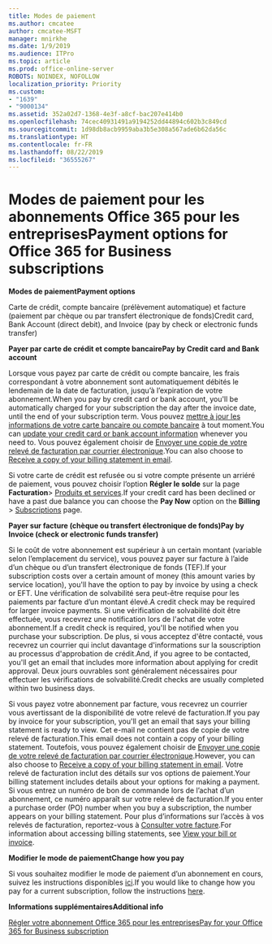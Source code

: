 ```yaml
---
title: Modes de paiement
ms.author: cmcatee
author: cmcatee-MSFT
manager: mnirkhe
ms.date: 1/9/2019
ms.audience: ITPro
ms.topic: article
ms.prod: office-online-server
ROBOTS: NOINDEX, NOFOLLOW
localization_priority: Priority
ms.custom:
- "1639"
- "9000134"
ms.assetid: 352a02d7-1368-4e3f-a8cf-bac207e414b0
ms.openlocfilehash: 74cec40931491a9194252dd44894c602b3c849cd
ms.sourcegitcommit: 1d98db8acb9959aba3b5e308a567ade6b62da56c
ms.translationtype: HT
ms.contentlocale: fr-FR
ms.lasthandoff: 08/22/2019
ms.locfileid: "36555267"
---
```

# <a name="payment-options-for-office-365-for-business-subscriptions"></a><span data-ttu-id="563b6-102">Modes de paiement pour les abonnements Office 365 pour les entreprises</span><span class="sxs-lookup"><span data-stu-id="563b6-102">Payment options for Office 365 for Business subscriptions</span></span>

<span data-ttu-id="563b6-103">**Modes de paiement**</span><span class="sxs-lookup"><span data-stu-id="563b6-103">**Payment options**</span></span>
  
<span data-ttu-id="563b6-104">Carte de crédit, compte bancaire (prélèvement automatique) et facture (paiement par chèque ou par transfert électronique de fonds)</span><span class="sxs-lookup"><span data-stu-id="563b6-104">Credit card, Bank Account (direct debit), and Invoice (pay by check or electronic funds transfer)</span></span>
  
<span data-ttu-id="563b6-105">**Payer par carte de crédit et compte bancaire**</span><span class="sxs-lookup"><span data-stu-id="563b6-105">**Pay by Credit card and Bank account**</span></span>
  
<span data-ttu-id="563b6-106">Lorsque vous payez par carte de crédit ou compte bancaire, les frais correspondant à votre abonnement sont automatiquement débités le lendemain de la date de facturation, jusqu’à l’expiration de votre abonnement.</span><span class="sxs-lookup"><span data-stu-id="563b6-106">When you pay by credit card or bank account, you'll be automatically charged for your subscription the day after the invoice date, until the end of your subscription term.</span></span> <span data-ttu-id="563b6-107">Vous pouvez [mettre à jour les informations de votre carte bancaire ou compte bancaire](https://docs.microsoft.com/office365/admin/subscriptions-and-billing/add-update-or-remove-credit-card-or-bank-account) à tout moment.</span><span class="sxs-lookup"><span data-stu-id="563b6-107">You can [update your credit card or bank account information](https://docs.microsoft.com/office365/admin/subscriptions-and-billing/add-update-or-remove-credit-card-or-bank-account) whenever you need to.</span></span> <span data-ttu-id="563b6-108">Vous pouvez également choisir de [Envoyer une copie de votre relevé de facturation par courrier électronique](https://docs.microsoft.com/office365/admin/subscriptions-and-billing/pay-for-your-subscription#receive-a-copy-of-your-billing-statement-in-email).</span><span class="sxs-lookup"><span data-stu-id="563b6-108">You can also choose to [Receive a copy of your billing statement in email](https://docs.microsoft.com/office365/admin/subscriptions-and-billing/pay-for-your-subscription#receive-a-copy-of-your-billing-statement-in-email).</span></span>
  
<span data-ttu-id="563b6-109">Si votre carte de crédit est refusée ou si votre compte présente un arriéré de paiement, vous pouvez choisir l’option **Régler le solde** sur la page **Facturation**\> [Produits et services](https://portal.office.com/adminportal/home#/subscriptions).</span><span class="sxs-lookup"><span data-stu-id="563b6-109">If your credit card has been declined or have a past due balance you can choose the **Pay Now** option on the **Billing** \> [Subscriptions](https://portal.office.com/adminportal/home#/subscriptions) page.</span></span>
  
<span data-ttu-id="563b6-110">**Payer sur facture (chèque ou transfert électronique de fonds)**</span><span class="sxs-lookup"><span data-stu-id="563b6-110">**Pay by Invoice (check or electronic funds transfer)**</span></span>
  
<span data-ttu-id="563b6-111">Si le coût de votre abonnement est supérieur à un certain montant (variable selon l’emplacement du service), vous pouvez payer sur facture à l’aide d’un chèque ou d’un transfert électronique de fonds (TEF).</span><span class="sxs-lookup"><span data-stu-id="563b6-111">If your subscription costs over a certain amount of money (this amount varies by service location), you'll have the option to pay by invoice by using a check or EFT.</span></span> <span data-ttu-id="563b6-112">Une vérification de solvabilité sera peut-être requise pour les paiements par facture d’un montant élevé.</span><span class="sxs-lookup"><span data-stu-id="563b6-112">A credit check may be required for larger invoice payments.</span></span> <span data-ttu-id="563b6-113">Si une vérification de solvabilité doit être effectuée, vous recevrez une notification lors de l'achat de votre abonnement.</span><span class="sxs-lookup"><span data-stu-id="563b6-113">If a credit check is required, you'll be notified when you purchase your subscription.</span></span> <span data-ttu-id="563b6-114">De plus, si vous acceptez d'être contacté, vous recevrez un courrier qui inclut davantage d'informations sur la souscription au processus d'approbation de crédit.</span><span class="sxs-lookup"><span data-stu-id="563b6-114">And, if you agree to be contacted, you'll get an email that includes more information about applying for credit approval.</span></span> <span data-ttu-id="563b6-115">Deux jours ouvrables sont généralement nécessaires pour effectuer les vérifications de solvabilité.</span><span class="sxs-lookup"><span data-stu-id="563b6-115">Credit checks are usually completed within two business days.</span></span>
  
<span data-ttu-id="563b6-116">Si vous payez votre abonnement par facture, vous recevrez un courrier vous avertissant de la disponibilité de votre relevé de facturation.</span><span class="sxs-lookup"><span data-stu-id="563b6-116">If you pay by invoice for your subscription, you'll get an email that says your billing statement is ready to view.</span></span> <span data-ttu-id="563b6-117">Cet e-mail ne contient pas de copie de votre relevé de facturation.</span><span class="sxs-lookup"><span data-stu-id="563b6-117">This email does not contain a copy of your billing statement.</span></span> <span data-ttu-id="563b6-118">Toutefois, vous pouvez également choisir de [Envoyer une copie de votre relevé de facturation par courrier électronique](https://docs.microsoft.com/office365/admin/subscriptions-and-billing/pay-for-your-subscription#receive-a-copy-of-your-billing-statement-in-email).</span><span class="sxs-lookup"><span data-stu-id="563b6-118">However, you can also choose to [Receive a copy of your billing statement in email](https://docs.microsoft.com/office365/admin/subscriptions-and-billing/pay-for-your-subscription#receive-a-copy-of-your-billing-statement-in-email).</span></span> <span data-ttu-id="563b6-119">Votre relevé de facturation inclut des détails sur vos options de paiement.</span><span class="sxs-lookup"><span data-stu-id="563b6-119">Your billing statement includes details about your options for making a payment.</span></span> <span data-ttu-id="563b6-120">Si vous entrez un numéro de bon de commande lors de l’achat d’un abonnement, ce numéro apparaît sur votre relevé de facturation.</span><span class="sxs-lookup"><span data-stu-id="563b6-120">If you enter a purchase order (PO) number when you buy a subscription, the number appears on your billing statement.</span></span> <span data-ttu-id="563b6-121">Pour plus d’informations sur l’accès à vos relevés de facturation, reportez-vous à [Consulter votre facture](https://docs.microsoft.com/office365/admin/subscriptions-and-billing/view-your-bill-or-invoice).</span><span class="sxs-lookup"><span data-stu-id="563b6-121">For information about accessing billing statements, see [View your bill or invoice](https://docs.microsoft.com/office365/admin/subscriptions-and-billing/view-your-bill-or-invoice).</span></span>
  
<span data-ttu-id="563b6-122">**Modifier le mode de paiement**</span><span class="sxs-lookup"><span data-stu-id="563b6-122">**Change how you pay**</span></span>
  
<span data-ttu-id="563b6-123">Si vous souhaitez modifier le mode de paiement d’un abonnement en cours, suivez les instructions disponibles [ici](https://docs.microsoft.com/office365/admin/subscriptions-and-billing/change-payment-method).</span><span class="sxs-lookup"><span data-stu-id="563b6-123">If you would like to change how you pay for a current subscription, follow the instructions [here](https://docs.microsoft.com/office365/admin/subscriptions-and-billing/change-payment-method).</span></span>
  
<span data-ttu-id="563b6-124">**Informations supplémentaires**</span><span class="sxs-lookup"><span data-stu-id="563b6-124">**Additional info**</span></span>
  
[<span data-ttu-id="563b6-125">Régler votre abonnement Office 365 pour les entreprises</span><span class="sxs-lookup"><span data-stu-id="563b6-125">Pay for your Office 365 for Business subscription</span></span>](https://docs.microsoft.com/office365/admin/subscriptions-and-billing/pay-for-your-subscription)